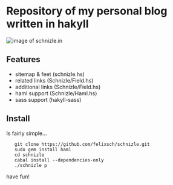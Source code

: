 # Repository of my personal blog written in hakyll
![image of schnizle.in](http://schnizle.in/share/schnizle.jpg)
## Features
 - sitemap & feet (schnizle.hs)
 - related links (Schnizle/Field.hs)
 - additional links (Schnizle/Field.hs)
 - haml support (Schnizle/Haml.hs)
 - sass support (hakyll-sass)
 
## Install
Is fairly simple...
```
   git clone https://github.com/felixsch/schnizle.git
   sudo gem install haml
   cd schnizle
   cabal install --dependencies-only
   ./schnizle p
```

have fun!

